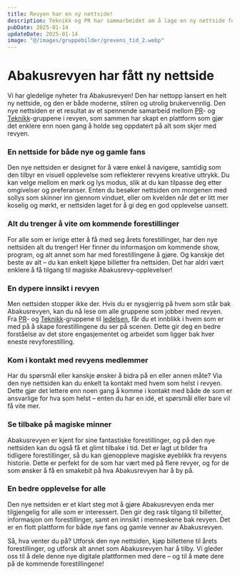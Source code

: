 ```yaml
---
title: Revyen har en ny nettside!
description: Teknikk og PR har sammarbeidet om å lage en ny nettside for revyen!
pubDate: 2025-01-14
updateDate: 2025-01-14
image: "@/images/gruppebilder/grevens_tid_2.webp"
---
```


# Abakusrevyen har fått ny nettside

Vi har gledelige nyheter fra Abakusrevyen! Den har nettopp lansert en helt ny nettside, og den er både moderne, stilren og utrolig brukervennlig. Den nye nettsiden er et resultat av et spennende samarbeid mellom [PR](/grupper/pr)- og [Teknikk](/grupper/teknikk)-gruppene i revyen, som sammen har skapt en plattform som gjør det enklere enn noen gang å holde seg oppdatert på alt som skjer med revyen.

### En nettside for både nye og gamle fans

Den nye nettsiden er designet for å være enkel å navigere, samtidig som den tilbyr en visuell opplevelse som reflekterer revyens kreative uttrykk. Du kan velge mellom en mørk og lys modus, slik at du kan tilpasse deg etter omgivelser og preferanser. Enten du besøker nettsiden om morgenen med sollys som skinner inn gjennom vinduet, eller om kvelden når det er litt mer koselig og mørkt, er nettsiden laget for å gi deg en god opplevelse uansett.

### Alt du trenger å vite om kommende forestillinger

For alle som er ivrige etter å få med seg årets forestillinger, har den nye nettsiden alt du trenger! Her finner du informasjon om kommende show, program, og alt annet som har med forestillingene å gjøre. Og kanskje det beste av alt – du kan enkelt kjøpe billetter fra nettsiden. Det har aldri vært enklere å få tilgang til magiske Abakusrevy-opplevelser!

### En dypere innsikt i revyen

Men nettsiden stopper ikke der. Hvis du er nysgjerrig på hvem som står bak Abakusrevyen, kan du nå lese om alle gruppene som jobber med revyen. Fra [PR](/grupper/pr)- og [Teknikk](/grupper/teknikk)-gruppene til [ledelsen](/grupper/revystyret), får du et innblikk i hvem som er med på å skape forestillingene du ser på scenen. Dette gir deg en bedre forståelse av det store engasjementet og arbeidet som ligger bak hver eneste revyforestilling.

### Kom i kontakt med revyens medlemmer

Har du spørsmål eller kanskje ønsker å bidra på en eller annen måte? Via den nye nettsiden kan du enkelt ta kontakt med hvem som helst i revyen. Dette gjør det lettere enn noen gang å komme i kontakt med både de som er ansvarlige for hva som helst – enten du har en idé, et spørsmål eller bare vil få vite mer.

### Se tilbake på magiske minner

Abakusrevyen er kjent for sine fantastiske forestillinger, og på den nye nettsiden kan du også få et glimt tilbake i tid. Det er lagt ut bilder fra tidligere forestillinger, så du kan gjenoppleve magiske øyeblikk fra revyens historie. Dette er perfekt for de som har vært med på flere revyer, og for de som ønsker å få en smakebit på hva Abakusrevyen har å by på.

### En bedre opplevelse for alle

Den nye nettsiden er et klart steg mot å gjøre Abakusrevyen enda mer tilgjengelig for alle som er interessert. Den gir deg rask tilgang til billetter, informasjon om forestillinger, samt en innsikt i menneskene bak revyen. Det er en flott plattform for både nye fans og gamle venner av Abakusrevyen.

Så, hva venter du på? Utforsk den nye nettsiden, kjøp billettene til årets forestillinger, og utforsk alt annet som Abakusrevyen har å tilby. Vi gleder oss til å dele denne nye digitale plattformen med dere – og til å møte dere på de kommende forestillingene!
